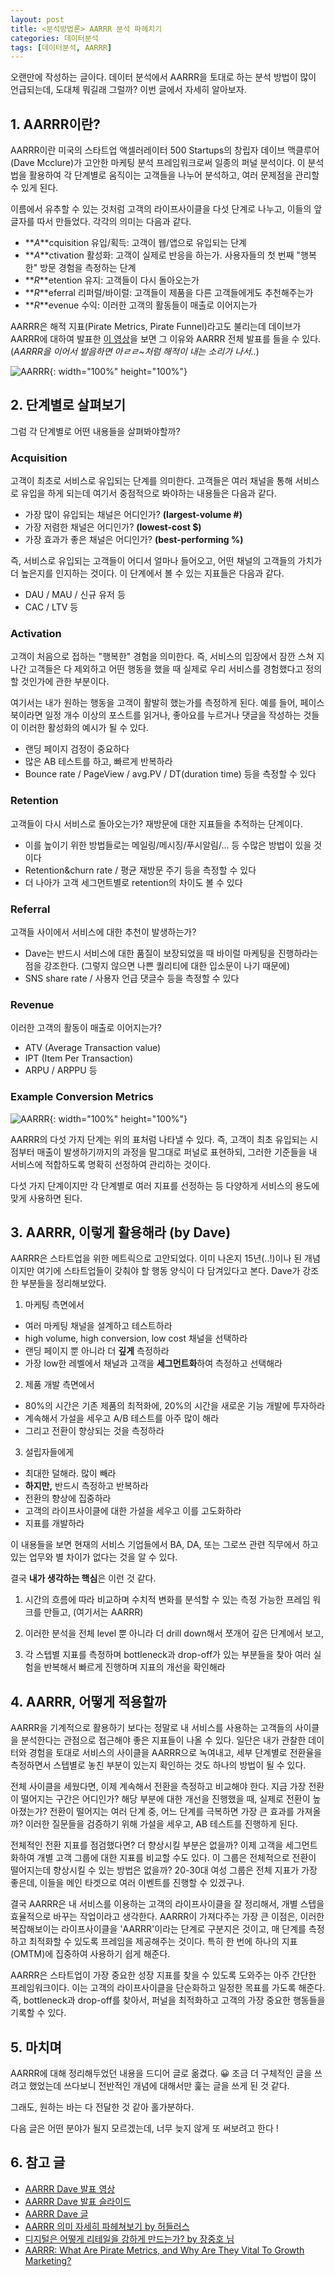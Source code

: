 ```yaml
---
layout: post
title: <분석방법론> AARRR 분석 파헤치기
categories: 데이터분석
tags: [데이터분석, AARRR]
---
```


<div class="tip">
오랜만에 작성하는 글이다. 데이터 분석에서 AARRR을 토대로 하는 분석 방법이 많이 언급되는데, 도대체 뭐길래 그럴까? 이번 글에서 자세히 알아보자.
</div>

## 1. AARRR이란?

AARRR이란 미국의 스타트업 액셀러레이터 500 Startups의 창립자 데이브 맥클루어(Dave Mcclure)가 고안한 마케팅 분석 프레임워크로써 일종의 퍼널 분석이다. 이 분석법을 활용하여 각 단계별로 움직이는 고객들을 나누어 분석하고, 여러 문제점을 관리할 수 있게 된다.

이름에서 유추할 수 있는 것처럼 고객의 라이프사이클을 다섯 단계로 나누고, 이들의 앞글자를 따서 만들었다. 각각의 의미는 다음과 같다.
- **_A_**cquisition 유입/획득: 고객이 웹/앱으로 유입되는 단계
- **_A_**ctivation 활성화: 고객이 실제로 반응을 하는가. 사용자들의 첫 번째 "행복한" 방문 경험을 측정하는 단계
- **_R_**etention 유지: 고객들이 다시 돌아오는가
- **_R_**eferral 리퍼럴/바이럴: 고객들이 제품을 다른 고객들에게도 추천해주는가
- **_R_**evenue 수익: 이러한 고객의 활동들이 매출로 이어지는가

AARRR은 해적 지표(Pirate Metrics, Pirate Funnel)라고도 불리는데 데이브가 AARRR에 대하여 발표한 [이 영상](https://www.youtube.com/watch?v=irjgfW0BIrw&ab_channel=IgniteSeattle)을 보면 그 이유와 AARRR 전체 발표를 들을 수 있다. (_AARRR을 이어서 발음하면 아ㄹㄹ~처럼 해적이 내는 소리가 나서.._)

![AARRR](/public/img/aarrr_1.jpeg){: width="100%" height="100%"}

## 2. 단계별로 살펴보기

그럼 각 단계별로 어떤 내용들을 살펴봐야할까?

### Acquisition

고객이 최초로 서비스로 유입되는 단계를 의미한다. 고객들은 여러 채널을 통해 서비스로 유입을 하게 되는데 여기서 중점적으로 봐야하는 내용들은 다음과 같다.
- 가장 많이 유입되는 채널은 어디인가? **(largest-volume #)**
- 가장 저렴한 채널은 어디인가? **(lowest-cost $)**
- 가장 효과가 좋은 채널은 어디인가? **(best-performing %)**

즉, 서비스로 유입되는 고객들이 어디서 얼마나 들어오고, 어떤 채널의 고객들의 가치가 더 높은지를 인지하는 것이다. 이 단계에서 볼 수 있는 지표들은 다음과 같다.
- DAU / MAU / 신규 유저 등
- CAC / LTV 등

### Activation

고객이 처음으로 접하는 "행복한" 경험을 의미한다. 즉, 서비스의 입장에서 잠깐 스쳐 지나간 고객들은 다 제외하고 어떤 행동을 했을 때 실제로 우리 서비스를 경험했다고 정의할 것인가에 관한 부분이다.

여기서는 내가 원하는 행동을 고객이 활발히 했는가를 측정하게 된다. 예를 들어, 페이스북이라면 일정 개수 이상의 포스트를 읽거나, 좋아요를 누르거나 댓글을 작성하는 것들이 이러한 활성화의 예시가 될 수 있다. 
- 랜딩 페이지 검정이 중요하다
- 많은 AB 테스트를 하고, 빠르게 반복하라
- Bounce rate / PageView / avg.PV / DT(duration time) 등을 측정할 수 있다

### Retention

고객들이 다시 서비스로 돌아오는가? 재방문에 대한 지표들을 추적하는 단계이다.
- 이를 높이기 위한 방법들로는 메일링/메시징/푸시알림/... 등 수많은 방법이 있을 것이다
- Retention&churn rate / 평균 재방문 주기 등을 측정할 수 있다
- 더 나아가 고객 세그먼트별로 retention의 차이도 볼 수 있다

### Referral

고객들 사이에서 서비스에 대한 추천이 발생하는가? 
- Dave는 반드시 서비스에 대한 품질이 보장되었을 때 바이럴 마케팅을 진행하라는 점을 강조한다. (그렇지 않으면 나쁜 퀄리티에 대한 입소문이 나기 때문에)
- SNS share rate / 사용자 언급 댓글수 등을 측정할 수 있다

### Revenue

이러한 고객의 활동이 매출로 이어지는가? 
- ATV (Average Transaction value)
- IPT (Item Per Transaction)
- ARPU / ARPPU 등

### Example Conversion Metrics

![AARRR](/public/img/aarrr_2.jpeg){: width="100%" height="100%"}

AARRR의 다섯 가지 단계는 위의 표처럼 나타낼 수 있다. 즉, 고객이 최초 유입되는 시점부터 매출이 발생하기까지의 과정을 말그대로 퍼널로 표현하되, 그러한 기준들을 내 서비스에 적합하도록 명확히 선정하여 관리하는 것이다.

다섯 가지 단계이지만 각 단계별로 여러 지표를 선정하는 등 다양하게 서비스의 용도에 맞게 사용하면 된다.

## 3. AARRR, 이렇게 활용해라 (by Dave)

AARRR은 스타트업을 위한 메트릭으로 고안되었다. 이미 나온지 15년(..!)이나 된 개념이지만 여기에 스타트업들이 갖춰야 할 행동 양식이 다 담겨있다고 본다. Dave가 강조한 부분들을 정리해보았다.

1. 마케팅 측면에서
- 여러 마케팅 채널을 설계하고 테스트하라
- high volume, high conversion, low cost 채널을 선택하라
- 랜딩 페이지 뿐 아니라 더 **깊게** 측정하라
- 가장 low한 레벨에서 채널과 고객을 **세그먼트화**하여 측정하고 선택해라

2. 제품 개발 측면에서
- 80%의 시간은 기존 제품의 최적화에, 20%의 시간을 새로운 기능 개발에 투자하라
- 계속해서 가설을 세우고 A/B 테스트를 아주 많이 해라
- 그리고 전환이 향상되는 것을 측정하라

3. 설립자들에게
- 최대한 덜해라. 많이 빼라
- **하지만,** 반드시 측정하고 반복하라
- 전환의 향상에 집중하라
- 고객의 라이프사이클에 대한 가설을 세우고 이를 고도화하라
- 지표를 개발하라

이 내용들을 보면 현재의 서비스 기업들에서 BA, DA, 또는 그로쓰 관련 직무에서 하고 있는 업무와 별 차이가 없다는 것을 알 수 있다.

결국 **내가 생각하는 핵심**은 이런 것 같다.

1) 시간의 흐름에 따라 비교하며 수치적 변화를 분석할 수 있는 측정 가능한 프레임 워크를 만들고, (여기서는 AARRR)

2) 이러한 분석을 전체 level 뿐 아니라 더 drill down해서 쪼개어 깊은 단계에서 보고,

3) 각 스텝별 지표를 측정하며 bottleneck과 drop-off가 있는 부분들을 찾아 여러 실험을 반복해서 빠르게 진행하며 지표의 개선을 확인해라


## 4. AARRR, 어떻게 적용할까

AARRR을 기계적으로 활용하기 보다는 정말로 내 서비스를 사용하는 고객들의 사이클을 분석한다는 관점으로 접근해야 좋은 지표들이 나올 수 있다. 일단은 내가 관찰한 데이터와 경험을 토대로 서비스의 사이클을 AARRR으로 녹여내고, 세부 단계별로 전환율을 측정하면서 스텝별로 놓친 부분이 있는지 확인하는 것도 하나의 방법이 될 수 있다.

전체 사이클을 세웠다면, 이제 계속해서 전환을 측정하고 비교해야 한다. 지금 가장 전환이 떨어지는 구간은 어디인가? 해당 부분에 대한 개선을 진행했을 때, 실제로 전환이 높아졌는가? 전환이 떨어지는 여러 단계 중, 어느 단계를 극복하면 가장 큰 효과를 가져올까? 이러한 질문들을 검증하기 위해 가설을 세우고, AB 테스트를 진행하게 된다.

전체적인 전환 지표를 점검했다면? 더 향상시킬 부분은 없을까? 이제 고객을 세그먼트화하여 개별 고객 그룹에 대한 지표를 비교할 수도 있다. 이 그룹은 전체적으로 전환이 떨어지는데 향상시킬 수 있는 방법은 없을까? 20-30대 여성 그룹은 전체 지표가 가장 좋은데, 이들을 메인 타겟으로 여러 이벤트를 진행할 수 있겠구나.

결국 AARRR은 내 서비스를 이용하는 고객의 라이프사이클을 잘 정리해서, 개별 스텝을 효율적으로 바꾸는 작업이라고 생각한다. AARRR이 가져다주는 가장 큰 이점은, 이러한 복잡해보이는 라이프사이클을 'AARRR'이라는 단계로 구분지은 것이고, 매 단계를 측정하고 최적화할 수 있도록 프레임을 제공해주는 것이다. 특히 한 번에 하나의 지표(OMTM)에 집중하여 사용하기 쉽게 해준다.

AARRR은 스타트업이 가장 중요한 성장 지표를 찾을 수 있도록 도와주는 아주 간단한 프레임워크이다. 이는 고객의 라이프사이클을 단순화하고 일정한 목표를 가도록 해준다. 즉, bottleneck과 drop-off를 찾아서, 퍼널을 최적화하고 고객의 가장 중요한 행동들을 기록할 수 있다.

## 5. 마치며

AARRR에 대해 정리해두었던 내용을 드디어 글로 옮겼다. 😀  조금 더 구체적인 글을 쓰려고 했었는데 쓰다보니 전반적인 개념에 대해서만 훑는 글을 쓰게 된 것 같다.

그래도, 원하는 바는 다 전달한 것 같아 홀가분하다.

다음 글은 어떤 분야가 될지 모르겠는데, 너무 늦지 않게 또 써보려고 한다 ! 

## 6. 참고 글

- [AARRR Dave 발표 영상](https://www.youtube.com/watch?v=irjgfW0BIrw&ab_channel=IgniteSeattle)
- [AARRR Dave 발표 슬라이드](https://www.slideshare.net/dmc500hats/startup-metrics-for-pirates-long-version?ref=https://product-frameworks.com)
- [AARRR Dave 글](https://500hats.typepad.com/500blogs/2007/06/internet-market.html)
- [AARRR 의미 자세히 파헤쳐보기 by 허들러스](https://brunch.co.kr/@seongminyoo/98)
- [디지털은 어떻게 리테일을 강하게 만드는가? by 장중호 님](http://www.ciociso.com/bbs/board.php?bo_table=news&wr_id=5887)
- [AARRR: What Are Pirate Metrics, and Why Are They Vital To Growth Marketing?](https://www.business2community.com/marketing/aarrr-what-are-pirate-metrics-and-why-are-they-vital-to-growth-marketing-02260521)
